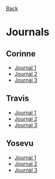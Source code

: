 [Back](README.md)

# Journals

## Corinne
  * [Journal 1]()
  * [Journal 2]()
  * [Journal 3]()

## Travis
  * [Journal 1]()
  * [Journal 2]()
  * [Journal 3]()

## Yosevu
  * [Journal 1]()
  * [Journal 2]()
  * [Journal 3]()